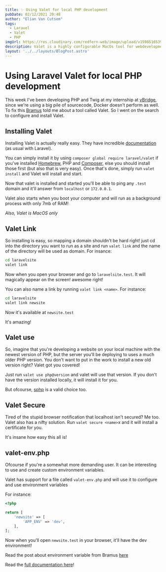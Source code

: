 ```yaml
---
title: ✨ Using Valet for local PHP development
pubDate: 02/12/2021 20:48
author: "Elian Van Cutsem"
tags:
  - Laravel
  - Valet
  - PHP
imgUrl: https://res.cloudinary.com/redfern-web/image/upload/v1598516539/redfern-dev/png/valet.png
description: Valet is a highly configurable MacOs tool for webdevelopment running in the background
layout: '../../layouts/BlogPost.astro'
---
```


# Using Laravel Valet for local PHP development

This week I've been developing PHP and Twig at my internship at [vBridge](<https://vbridge.eu>), since we're using a big pile of sourcecode, Docker doesn't perform as well. To fix this [Bramus](<https://bram.us>) told me about a tool called Valet. So I went on the search to configure and install Valet.

## Installing Valet

Installing Valet is actually really easy. They have incredible [documentation](<https://laravel.com/docs/master/valet>) (as usual with Laravel).

You can simply install it by using `composer global require laravel/valet` if you've installed [Homebrew](<https://brew.sh/>), PHP and [Composer](<https://getcomposer.org/>), else you should install those first (but also that is very easy). Once that's done, simply run `valet install` and Valet will install and start.

Now that valet is installed and started you'll be able to ping any `.test` domain and it'll answer from `localhost` or `172.0.0.1`.

Valet also starts when you boot your computer and will run as a background process with only 7mb of RAM!

*Also, Valet is MacOS only*

## Valet Link

So installing is easy, so mapping a domain shouldn't be hard right! just cd into the directory you want to run as a site and run `valet link` and the name of the directory will be used as domain. For insance: 

```bash
cd laravelsite
valet link
```

Now when you open your browser and go to `laravelsite.test`. It will magically appear on the screen! awesome right!

You can also name a link by running `valet link <name>`. For instance:

```bash
cd laravelsite
valet link newsite
```

Now it's available at `newsite.test`

It's amazing!

## Valet use

So, imagine that you're developing a website on your local machine with the newest version of PHP, but the server you'll be deploying to uses a much older PHP version. You don't want to put in the work to install a new old version right? Valet got you covered!

Just run `valet use php@version` and valet will use that version. If you don't have the version installed locally, it will install it for you.

But ofcourse, [sphp](<https://github.com/sgotre/sphp-osx>) is a valid choice too.

## Valet Secure

Tired of the stupid browser notification that localhost isn't secured? Me too. Valet also has a nifty solution. Run `valet secure <name>`x and it will install a certificate for you.

It's insane how easy this all is!

## valet-env.php

Ofcourse if you're a somewhat more demanding user. It can be interesting to use and create custom environment variables.

Valet has support for a file called `valet-env.php` and will use it to configure and use environment variables

For instance:

```php
<?php

return [
	'newsite' => [
		'APP_ENV' => 'dev',
	],
];
```

Now when you'll open `newsite.test` in your browser, it'll have the dev environment!

Read the post about environment variable from Bramus [here](<https://www.bram.us/2019/01/17/laravel-valet-environment-variables/>)

Read the [full documentation here](<https://laravel.com/docs/master/valet>)!